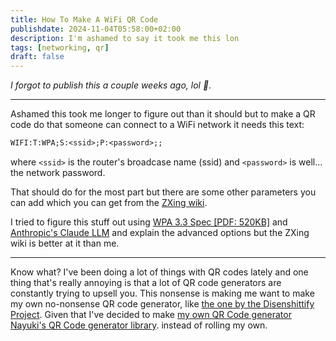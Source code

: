 ```yaml
---
title: How To Make A WiFi QR Code
publishdate: 2024-11-04T05:58:00+02:00
description: I'm ashamed to say it took me this lon
tags: [networking, qr]
draft: false
---
```


*I forgot to publish this a couple weeks ago, lol 🥲*.
___

Ashamed this took me longer to figure out than it should but to make a QR code do that someone can connect to a WiFi network it needs this text:

```txt
WIFI:T:WPA;S:<ssid>;P:<password>;;
```

where `<ssid>` is the router's broadcase name (ssid) and `<password>` is well... the network password.

That should do for the most part but there are some other parameters you can add which you can get from the [ZXing wiki](https://github.com/zxing/zxing/wiki/Barcode-Contents#wi-fi-network-config-android-ios-11).

I tried to figure this stuff out using [WPA 3.3 Spec [PDF: 520KB]](https://www.wi-fi.org/system/files/WPA3%20Specification%20v3.3.pdf) and [Anthropic's Claude LLM](https://claude.ai/) and explain the advanced options but the ZXing wiki is better at it than me.
___

Know what? I've been doing a lot of things with QR codes lately and one thing that's really annoying is that a lot of QR code generators are constantly trying to upsell you. This nonsense is making me want to make my own no-nonsense QR code generator, like [the one by the Disenshittify Project](https://deshittify.us/qr-coder/index.html). Given that I've decided to make [my own QR Code generator](https://faraixyz.github.io/nnqrg) [Nayuki's QR Code generator library](https://www.nayuki.io/page/qr-code-generator-library). instead of rolling my own.
